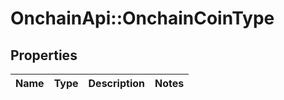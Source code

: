 # OnchainApi::OnchainCoinType

## Properties
Name | Type | Description | Notes
------------ | ------------- | ------------- | -------------


